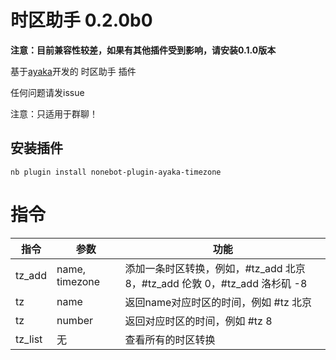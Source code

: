 # 时区助手 0.2.0b0

**注意：目前兼容性较差，如果有其他插件受到影响，请安装0.1.0版本**

基于[ayaka](https://github.com/bridgeL/nonebot-plugin-ayaka)开发的 时区助手 插件

任何问题请发issue

注意：只适用于群聊！

## 安装插件

`nb plugin install nonebot-plugin-ayaka-timezone`

# 指令
指令|参数|功能
-|-|-
tz_add|name, timezone|添加一条时区转换，例如，#tz_add 北京 8，#tz_add 伦敦 0，#tz_add 洛杉矶 -8
tz|name|返回name对应时区的时间，例如 #tz 北京
tz|number|返回对应时区的时间，例如 #tz 8
tz_list|无|查看所有的时区转换
